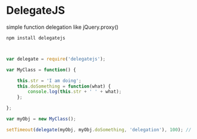# DelegateJS

simple function delegation like jQuery.proxy()

```
npm install delegatejs
```


```js


var delegate = require('delegatejs');

var MyClass = function() {

    this.str = 'I am doing';
    this.doSomething = function(what) {
        console.log(this.str + ' ' + what);
    };

};

var myObj = new MyClass();

setTimeout(delegate(myObj, myObj.doSomething, 'delegation'), 100); // 'I am doing delegation'



```
